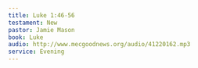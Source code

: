 ```yaml
---
title: Luke 1:46-56 
testament: New
pastor: Jamie Mason
book: Luke
audio: http://www.mecgoodnews.org/audio/41220162.mp3 
service: Evening
---
```

